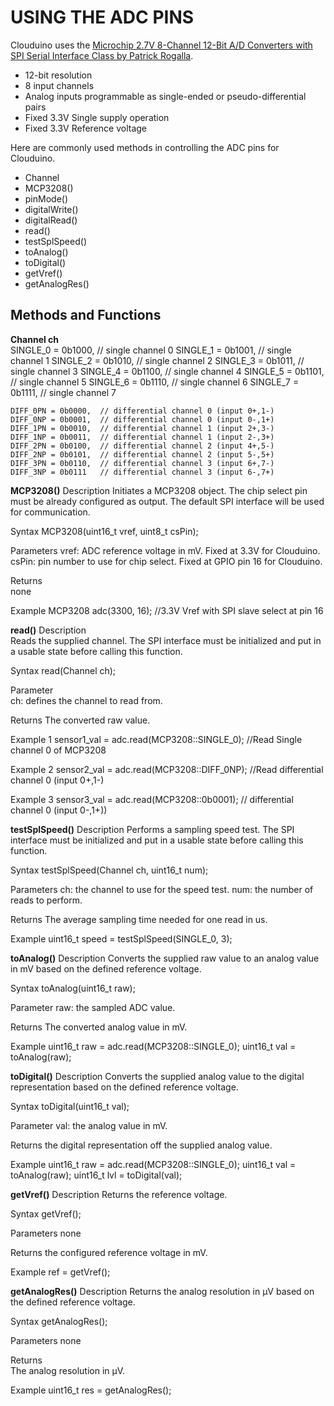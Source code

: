 ﻿
#		USING THE ADC PINS

Clouduino uses the [Microchip 2.7V 8-Channel 12-Bit A/D Converters with SPI Serial Interface Class by Patrick Rogalla](https://github.com/labfruits/mcp3208).

  * 12-bit resolution
  * 8 input channels
  * Analog inputs programmable as single-ended or pseudo-differential pairs
  * Fixed 3.3V Single supply operation
  * Fixed 3.3V Reference voltage

Here are commonly used methods in controlling the ADC pins for Clouduino. 

   * Channel
   * MCP3208()
   * pinMode()
   * digitalWrite()
   * digitalRead()
   * read()
   * testSplSpeed()
   * toAnalog()
   * toDigital()
   * getVref()
   * getAnalogRes()


##            Methods and Functions

**Channel ch**     
    SINGLE_0 = 0b1000,  // single channel 0 
    SINGLE_1 = 0b1001,  // single channel 1 
    SINGLE_2 = 0b1010,  // single channel 2 
    SINGLE_3 = 0b1011,  // single channel 3 
    SINGLE_4 = 0b1100,  // single channel 4 
    SINGLE_5 = 0b1101,  // single channel 5 
    SINGLE_6 = 0b1110,  // single channel 6 
    SINGLE_7 = 0b1111,  // single channel 7 

    DIFF_0PN = 0b0000,  // differential channel 0 (input 0+,1-) 
    DIFF_0NP = 0b0001,  // differential channel 0 (input 0-,1+)
    DIFF_1PN = 0b0010,  // differential channel 1 (input 2+,3-) 
    DIFF_1NP = 0b0011,  // differential channel 1 (input 2-,3+) 
    DIFF_2PN = 0b0100,  // differential channel 2 (input 4+,5-) 
    DIFF_2NP = 0b0101,  // differential channel 2 (input 5-,5+) 
    DIFF_3PN = 0b0110,  // differential channel 3 (input 6+,7-) 
    DIFF_3NP = 0b0111   // differential channel 3 (input 6-,7+) 


**MCP3208()**
Description
Initiates a MCP3208 object. The chip select pin must be already configured as output. The default SPI interface will be used for communication.

Syntax
    MCP3208(uint16_t vref, uint8_t csPin);

Parameters
    vref: ADC reference voltage in mV. Fixed at 3.3V for Clouduino.
    csPin: pin number to use for chip select. Fixed at GPIO pin 16 for Clouduino.

Returns    
    none

Example
    MCP3208 adc(3300, 16);    //3.3V Vref with SPI slave select at pin 16 


**read()**
Description    
Reads the supplied channel. The SPI interface must be initialized and put in a usable state before calling this function.

Syntax
    read(Channel ch);

Parameter    
    ch: defines the channel to read from.

Returns
    The converted raw value.

Example 1
    sensor1_val = adc.read(MCP3208::SINGLE_0); //Read Single channel 0 of MCP3208

Example 2
    sensor2_val = adc.read(MCP3208::DIFF_0NP); //Read differential channel 0 (input 0+,1-)

Example 3
    sensor3_val = adc.read(MCP3208::0b0001);  // differential channel 0 (input 0-,1+))


**testSplSpeed()**
Description
Performs a sampling speed test. The SPI interface must be initialized and put in a usable state before calling this function.

Syntax
    testSplSpeed(Channel ch, uint16_t num);

Parameters
    ch: the channel to use for the speed test.
    num: the number of reads to perform.

Returns
    The average sampling time needed for one read in us.

Example
    uint16_t speed = testSplSpeed(SINGLE_0, 3);


**toAnalog()**
Description
Converts the supplied raw value to an analog value in mV based on the defined reference voltage.

Syntax
    toAnalog(uint16_t raw);

Parameter
    raw: the sampled ADC value.

Returns
    The converted analog value in mV.

Example
    uint16_t raw = adc.read(MCP3208::SINGLE_0);
    uint16_t val = toAnalog(raw);


**toDigital()**
Description
Converts the supplied analog value to the digital representation based on the defined reference voltage.

Syntax
    toDigital(uint16_t val);

Parameter
    val: the analog value in mV.

Returns
    the digital representation off the supplied analog value.

Example
    uint16_t raw = adc.read(MCP3208::SINGLE_0);
    uint16_t val = toAnalog(raw);
    uint16_t lvl = toDigital(val);


**getVref()**
Description
Returns the reference voltage.

Syntax
    getVref();

Parameters
    none

Returns 
    the configured reference voltage in mV.

Example
    ref = getVref();


**getAnalogRes()**
Description
    Returns the analog resolution in µV based on the defined reference voltage.

Syntax
    getAnalogRes();

Parameters
    none

Returns    
    The analog resolution in µV.

Example
    uint16_t res = getAnalogRes();
